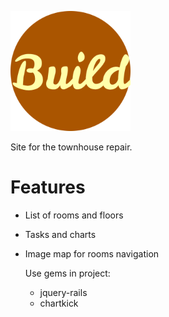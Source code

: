 ![Build logo](/app/assets/images/logo-192.png "Build Logo")

Site for the townhouse repair.

# Features

* List of rooms and floors
* Tasks and charts
* Image map for rooms navigation

  Use gems in project:
  * jquery-rails
  * chartkick

 

